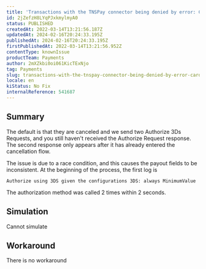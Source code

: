 ```yaml
---
title: 'Transactions with the TNSPay connector being denied by error: Card not ENROLLED in 3DS'
id: 2jZefzH8LYqPJxkmylmyA0
status: PUBLISHED
createdAt: 2022-03-14T13:21:56.187Z
updatedAt: 2024-02-16T20:24:33.195Z
publishedAt: 2024-02-16T20:24:33.195Z
firstPublishedAt: 2022-03-14T13:21:56.952Z
contentType: knownIssue
productTeam: Payments
author: 2mXZkbi0oi061KicTExNjo
tag: Payments
slug: transactions-with-the-tnspay-connector-being-denied-by-error-card-not-enrolled-in-3ds
locale: en
kiStatus: No Fix
internalReference: 541687
---
```


## Summary


The default is that they are canceled and we send two Authorize 3Ds Requests, and you still haven't received the Authorize Request response.
The second response only appears after it has already entered the cancellation flow.

The issue is due to a race condition, and this causes the payout fields to be inconsistent.
At the beginning of the process, the first log is

`Authorize using 3DS given the configurations 3DS: always MinimumValue`

The authorization method was called 2 times within 2 seconds.


##

## Simulation


Cannot simulate


##

## Workaround


There is no workaround

